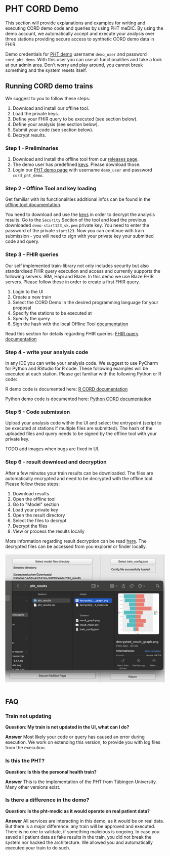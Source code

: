 # PHT CORD Demo
This section will provide explanations and examples for writing and executing CORD demo code and queries by using PHT meDIC.
By using the demo account, we automatically accept and execute your analysis over three stations providing secure access to synthetic 
CORD demo data in FHIR.

Demo credentials for [PHT demo](https://demo.personalhealthtrain.de) username `demo_user` and password `cord_pht_demo`.
With this user you can use all functionalities and
take a look at our admin area. Don't worry and play around, you cannot break something and the system resets itself.

## Running CORD demo trains
We suggest to you to follow these steps:

1. Download and install our offline tool.
2. Load the private keys.
3. Define your FHIR query to be executed (see section below).
4. Define your analysis (see section below).
5. Submit your code (see section below).
6. Decrypt results.


### Step 1 - Preliminaries
1. Download and install the offline tool from our [releases page](https://github.com/PHT-Medic/offline-tool/releases).
2. The demo user has predefined [keys](https://github.com/PHT-Medic/cord-pht-demo/tree/master/cord-demo-keys). Please download those.
3. Login our [PHT demo page](https://demo.personalhealthtrain.de) with username `demo_user` and password `cord_pht_demo`.


### Step 2 - Offline Tool and key loading
 Get familiar with its functionalities additional infos can be found in the
[offline tool documentation](../user_guide/offline_tool.md).

You need to download and use the [keys](https://github.com/PHT-Medic/cord-pht-demo/tree/master/cord-demo-keys) in order 
to decrypt the analysis results.
Go to the `Security` Section of the tool and load the previous downloaded `demo-start123_sk.pem` private key.
You need to enter the password of the private `start123`. Now you can continue with train submission - you will need to sign
with your private key your submitted code and query.

### Step 3 - FHIR queries
Our self implemented train-library not only includes security but also standardised FHIR query execution and access and
currently supports the following servers: IBM, Hapi and Blaze. In this demo we use Blaze FHIR servers.
Please follow these in order to create a first FHIR query.

1. Login to the UI
2. Create a new train
3. Select the CORD Demo in the desired programming language for your proposal
4. Specify the stations to be executed at
5. Specify the query
6. Sign the hash with the local Offline Tool [documentation](../user_guide/offline_tool.md#sign-hash)

Read this section for details regarding FHIR queries: [FHIR query documentation](cord_fhir.md)

### Step 4 - write your analysis code
In any IDE you can write your analysis code. We suggest to use PyCharm for Python and RStudio for R code.
These following examples will be executed at each station. Please get familiar with the following Python or R code:

R demo code is documented here: [R CORD documentation](cord_r.md)

Python demo code is documented here: [Python CORD documentation](cord_python.md)


### Step 5 - Code submission
Upload your analysis code within the UI and select the entrypoint (script to be executed at stations if multiple files are submitted).
The hash of the uploaded files and query needs to be signed by the offline tool with your private key.

TODO add images when bugs are fixed in UI.

### Step 6 - result download and decryption
After a few minutes your train results can be downloaded. The files are automatically encrypted and need to be decrypted with the offline tool.
Please follow these steps:

1. Download results
2. Open the offline tool
3. Go to "Model" section
4. Load your private key
5. Open the result directory
6. Select the files to decrypt
7. Decrypt the files
8. View or process the results locally

More information regarding result decryption can be read [here](../user_guide/offline_tool.md#decrypt-results).
The decrypted files can be accessed from you explorer or finder locally.
<br/><br/>
![Offline Tool decrypted files](../images/offline_tool_images/decrypted.png)
<br/><br/>

## FAQ
### Train not updating
**Question: My train is not updated in the UI, what can I do?**

**Answer** Most likely your code or query has caused an error during execution. We work on extending this version, to provide you with
log files from the execution.

### Is this the PHT?
**Question: Is this the personal health train?**

**Answer** This is the implementation of the PHT from Tübingen University. Many other versions exist.

### Is there a difference in the demo?
**Question: Is the pht-medic as it would operate on real patient data?**

**Answer** All services are interacting in this demo, as it would be on real data.
But there is a major difference: any train will be approved and executed. There is no one to validate, if something malicious is ongoing.
In case you saved all patient data as fake results in the train, you did not break the system nor hacked the architecture. We allowed you and automatically executed your train to do such.